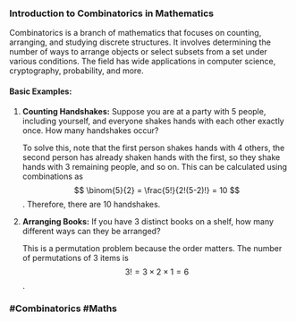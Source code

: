 ### Introduction to Combinatorics in Mathematics

Combinatorics is a branch of mathematics that focuses on counting, arranging, and studying discrete structures. It involves determining the number of ways to arrange objects or select subsets from a set under various conditions. The field has wide applications in computer science, cryptography, probability, and more.

#### Basic Examples:

1. **Counting Handshakes:**
   Suppose you are at a party with 5 people, including yourself, and everyone shakes hands with each other exactly once. How many handshakes occur? 
   
   To solve this, note that the first person shakes hands with 4 others, the second person has already shaken hands with the first, so they shake hands with 3 remaining people, and so on. This can be calculated using combinations as $$ \binom{5}{2} = \frac{5!}{2!(5-2)!} = 10 $$. Therefore, there are 10 handshakes.

2. **Arranging Books:**
   If you have 3 distinct books on a shelf, how many different ways can they be arranged? 
   
   This is a permutation problem because the order matters. The number of permutations of 3 items is $$ 3! = 3 \times 2 \times 1 = 6 $$.

### #Combinatorics #Maths